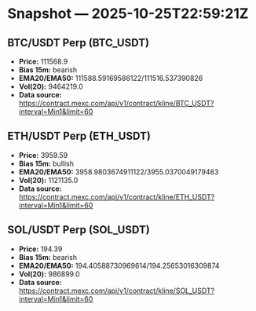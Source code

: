 # Snapshot — 2025-10-25T22:59:21Z

## BTC/USDT Perp (BTC_USDT)
- **Price:** 111568.9
- **Bias 15m:** bearish
- **EMA20/EMA50:** 111588.59169586122/111516.537390826
- **Vol(20):** 9464219.0
- **Data source:** https://contract.mexc.com/api/v1/contract/kline/BTC_USDT?interval=Min1&limit=60

## ETH/USDT Perp (ETH_USDT)
- **Price:** 3959.59
- **Bias 15m:** bullish
- **EMA20/EMA50:** 3958.9803674911122/3955.0370049179483
- **Vol(20):** 1121135.0
- **Data source:** https://contract.mexc.com/api/v1/contract/kline/ETH_USDT?interval=Min1&limit=60

## SOL/USDT Perp (SOL_USDT)
- **Price:** 194.39
- **Bias 15m:** bearish
- **EMA20/EMA50:** 194.40588730969614/194.25653016309874
- **Vol(20):** 986899.0
- **Data source:** https://contract.mexc.com/api/v1/contract/kline/SOL_USDT?interval=Min1&limit=60
